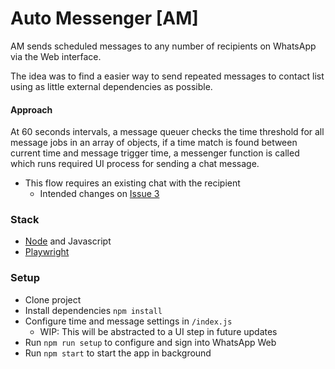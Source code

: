 # Auto Messenger [AM]

AM sends scheduled messages to any number of recipients on WhatsApp via the Web interface.

The idea was to find a easier way to send repeated messages to contact list using as little external dependencies as possible.

#### Approach

At 60 seconds intervals, a message queuer checks the time threshold for all message jobs in an array of objects, if a time match is found between current time and message trigger time, a messenger function is called which runs required UI process for sending a chat message.

- This flow requires an existing chat with the recipient
    - Intended changes on [Issue 3](https://github.com/chrisenitan/autoMessenger/issues/3)

### Stack

- [Node](https://github.com/nodejs/node) and Javascript
- [Playwright](https://github.com/microsoft/playwright)

### Setup

- Clone project
- Install dependencies `npm install`
- Configure time and message settings in `/index.js`
  - WIP: This will be abstracted to a UI step in future updates
- Run `npm run setup` to configure and sign into WhatsApp Web
- Run `npm start` to start the app in background
